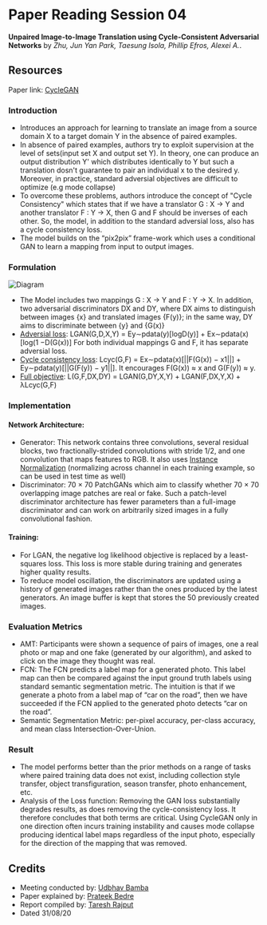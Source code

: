 # Paper Reading Session 04
**Unpaired Image-to-Image Translation using Cycle-Consistent Adversarial Networks** by *Zhu, Jun Yan Park, Taesung Isola, Phillip Efros, Alexei A.*.

## Resources
Paper link: [CycleGAN](https://arxiv.org/abs/1703.10593)

### Introduction
- Introduces an approach for learning to translate an image from a source domain X to a target domain Y in the absence of paired examples.
-	In absence of paired examples, authors try to exploit supervision at the level of sets(input set X and output set Y). In theory, one can produce an output distribution Y' which distributes identically to Y but such a translation dosn't guarantee to pair an individual x to the desired y. Moreover, in practice, standard adversial objectives are difficult to optimize (e.g mode collapse)
-	To overcome these problems, authors introduce the concept of "Cycle Consistency" which states that if we have a translator G : X → Y and another translator F : Y → X, then G and F should be inverses of each other. So, the model, in addition to the standard adversial loss, also has a cycle consistency loss.
- The model builds on the “pix2pix” frame-work which uses a conditional GAN to learn a mapping from input to output images.

### Formulation
![Diagram](https://media.geeksforgeeks.org/wp-content/uploads/20200529210740/cycleconsistencyandlosses.PNG)


- The Model includes two mappings G : X → Y and F : Y → X. In addition, two adversarial discriminators DX and DY, where DX aims to distinguish between images {x} and translated images {F(y)}; in the same way, DY aims to discriminate between {y} and {G(x)}
- <ins>Adversial loss</ins>:  LGAN(G,D,X,Y) = Ey∼pdata(y)[logD(y)] + Ex∼pdata(x)[log(1 −D(G(x))]
For both individual mappings G and F, it has separate adversial loss. 
- <ins>Cycle consistency loss</ins>: Lcyc(G,F) = Ex∼pdata(x)[||F(G(x)) − x1||] + Ey∼pdata(y)[||G(F(y)) − y1||].
It encourages F(G(x)) ≈ x and G(F(y)) ≈ y.
- <ins>Full objective</ins>: L(G,F,DX,DY) = LGAN(G,DY,X,Y) + LGAN(F,DX,Y,X) + λLcyc(G,F)


### Implementation
#### Network Architecture: 
- Generator: This network contains three convolutions, several residual blocks, two fractionally-strided convolutions with stride 1/2, and one convolution that maps features to RGB. It also uses <ins>Instance Normalization</ins> (normalizing across channel in each training example, so can be used in test time as well)
- Discriminator: 70 × 70 PatchGANs which aim to classify whether 70 × 70 overlapping image patches are real or fake. Such a patch-level discriminator architecture has fewer parameters than a full-image discriminator and can work on arbitrarily sized images in a fully convolutional fashion.
#### Training: 
- For LGAN, the negative log likelihood objective is replaced by a least-squares loss. This loss is more stable during training and generates higher quality results. 
- To reduce model oscillation, the discriminators are updated using a history of generated images rather than the ones produced by the latest generators. An image buffer is kept that stores the 50 previously created images.

### Evaluation Metrics
- AMT: Participants were shown a sequence of pairs of images, one a real photo or map and one fake (generated by our algorithm), and asked to click on the image they thought was real.
- FCN: The FCN predicts a label map for a generated photo. This label map can then be compared against the input ground truth labels using standard semantic segmentation metric. The intuition is that if we generate a photo from a label map of “car on the road”, then we have succeeded if the FCN applied to the generated photo detects “car on the road”.
- Semantic Segmentation Metric: per-pixel accuracy, per-class accuracy, and mean class Intersection-Over-Union.

### Result
- The model performs better than the prior methods on a range of tasks where paired training data does not exist, including collection style transfer, object transfiguration, season transfer, photo enhancement, etc.
- Analysis of the Loss function: Removing the GAN loss substantially degrades results, as does removing the cycle-consistency loss. It therefore concludes that both terms are critical. Using CycleGAN only in one direction often incurs training instability and causes mode collapse producing identical label maps regardless of the input photo, especially for the direction of the mapping that was removed.






## Credits
- Meeting conducted by: [Udbhav Bamba](https://github.com/ubamba98)
- Paper explained by: [Prateek Bedre](https://github.com/pratikb2805)
- Report compiled by: [Taresh Rajput](https://github.com/taresh18)
- Dated 31/08/20
